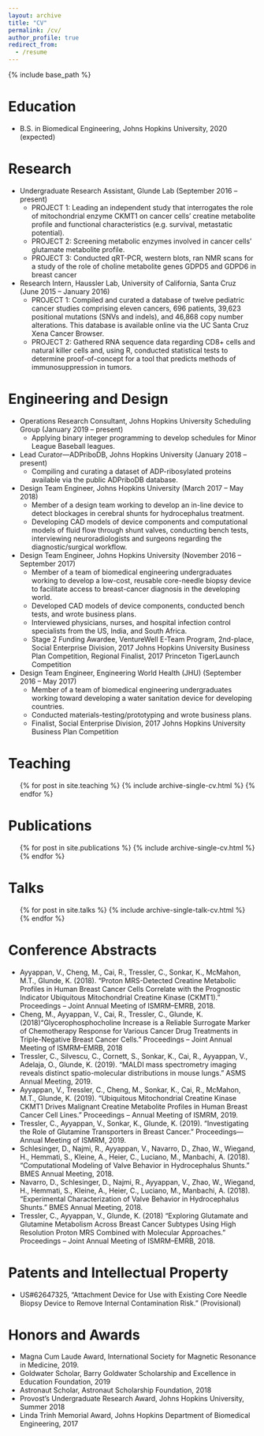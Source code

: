 ```yaml
---
layout: archive
title: "CV"
permalink: /cv/
author_profile: true
redirect_from:
  - /resume
---
```


{% include base_path %}

Education
======
* B.S. in Biomedical Engineering, Johns Hopkins University, 2020 (expected)

Research
======
* Undergraduate Research Assistant, Glunde Lab (September 2016 – present)
  * PROJECT 1: Leading an independent study that interrogates the role of mitochondrial enzyme CKMT1 on cancer cells’ creatine metabolite profile and functional characteristics (e.g. survival, metastatic potential). 
  * PROJECT 2: Screening metabolic enzymes involved in cancer cells’ glutamate metabolite profile.
  * PROJECT 3: Conducted qRT-PCR, western blots, ran NMR scans for a study of the role of choline metabolite genes GDPD5 and GDPD6 in breast cancer
* Research Intern, Haussler Lab, University of California, Santa Cruz	 (June 2015 – January 2016)
  * PROJECT 1: Compiled and curated a database of twelve pediatric cancer studies comprising eleven cancers, 696 patients, 39,623 positional mutations (SNVs and indels), and 46,868 copy number alterations. This database is available online via the UC Santa Cruz Xena Cancer Browser. 
  * PROJECT 2: Gathered RNA sequence data regarding CD8+ cells and natural killer cells and, using R, conducted statistical tests to determine proof-of-concept for a tool that predicts methods of immunosuppression in tumors. 

Engineering and Design
======
* Operations Research Consultant, Johns Hopkins University Scheduling Group	(January 2019 – present)
  * Applying binary integer programming to develop schedules for Minor League Baseball leagues.
* Lead Curator—ADPriboDB, Johns Hopkins University (January 2018 – present)
  * Compiling and curating a dataset of ADP-ribosylated proteins available via the public ADPriboDB database. 
* Design Team Engineer, Johns Hopkins University  (March 2017 – May 2018)
  * Member of a design team working to develop an in-line device to detect blockages in cerebral shunts for hydrocephalus treatment. 
  * Developing CAD models of device components and computational models of fluid flow through shunt valves, conducting bench tests, interviewing neuroradiologists and surgeons regarding the diagnostic/surgical workflow.
* Design Team Engineer, Johns Hopkins University (November 2016 – September 2017)
  * Member of a team of biomedical engineering undergraduates working to develop a low-cost, reusable core-needle biopsy device to facilitate access to breast-cancer diagnosis in the developing world. 
  * Developed CAD models of device components, conducted bench tests, and wrote business plans.
  * Interviewed physicians, nurses, and hospital infection control specialists from the US, India, and South Africa.
  * Stage 2 Funding Awardee, VentureWell E-Team Program, 2nd-place, Social Enterprise Division, 2017 Johns Hopkins University Business Plan Competition, Regional Finalist, 2017 Princeton TigerLaunch Competition
* Design Team Engineer, Engineering World Health (JHU) (September 2016 – May 2017)
  * Member of a team of biomedical engineering undergraduates working toward developing a water sanitation device for developing countries. 
  * Conducted materials-testing/prototyping and wrote business plans.
  * Finalist, Social Enterprise Division, 2017 Johns Hopkins University Business Plan Competition

Teaching
======
  <ul>{% for post in site.teaching %}
    {% include archive-single-cv.html %}
  {% endfor %}</ul>

Publications
======
  <ul>{% for post in site.publications %}
    {% include archive-single-cv.html %}
  {% endfor %}</ul>
  
Talks
======
  <ul>{% for post in site.talks %}
    {% include archive-single-talk-cv.html %}
  {% endfor %}</ul>
 
 Conference Abstracts
 ======
 * Ayyappan, V., Cheng, M., Cai, R., Tressler, C., Sonkar, K., McMahon, M.T., Glunde, K. (2018). “Proton MRS-Detected Creatine Metabolic Profiles in Human Breast Cancer Cells Correlate with the Prognostic Indicator Ubiquitous Mitochondrial Creatine Kinase (CKMT1).” Proceedings – Joint Annual Meeting of ISMRM–EMRB, 2018. 
 * Cheng, M., Ayyappan, V., Cai, R., Tressler, C., Glunde, K.  (2018)“Glycerophosphocholine Increase is a Reliable Surrogate Marker of Chemotherapy Response for Various Cancer Drug Treatments in Triple-Negative Breast Cancer Cells.” Proceedings – Joint Annual Meeting of ISMRM–EMRB, 2018
* Tressler, C., Silvescu, C., Cornett, S., Sonkar, K., Cai, R., Ayyappan, V., Adelaja, O., Glunde, K. (2019). “MALDI mass spectrometry imaging reveals distinct spatio-molecular distributions in mouse lungs.” ASMS Annual Meeting, 2019.
* Ayyappan, V., Tressler, C., Cheng, M., Sonkar, K., Cai, R., McMahon, M.T., Glunde, K. (2019). “Ubiquitous Mitochondrial Creatine Kinase CKMT1 Drives Malignant Creatine Metabolite Profiles in Human Breast Cancer Cell Lines.” Proceedings – Annual Meeting of ISMRM, 2019. 
* Tressler, C., Ayyappan, V., Sonkar, K., Glunde, K. (2019). “Investigating the Role of Glutamine Transporters in Breast Cancer.” Proceedings—Annual Meeting of ISMRM, 2019. 
* Schlesinger, D., Najmi, R., Ayyappan, V., Navarro, D., Zhao, W., Wiegand, H., Hemmati, S., Kleine, A., Heier, C., Luciano, M., Manbachi, A. (2018). “Computational Modeling of Valve Behavior in Hydrocephalus Shunts.” BMES Annual Meeting, 2018. 
* Navarro, D., Schlesinger, D., Najmi, R., Ayyappan, V., Zhao, W., Wiegand, H., Hemmati, S., Kleine, A., Heier, C., Luciano, M., Manbachi, A. (2018). “Experimental Characterization of Valve Behavior in Hydrocephalus Shunts.” BMES Annual Meeting, 2018. 
* Tressler, C., Ayyappan, V., Glunde, K. (2018) “Exploring Glutamate and Glutamine Metabolism Across Breast Cancer Subtypes Using High Resolution Proton MRS Combined with Molecular Approaches.” Proceedings – Joint Annual Meeting of ISMRM–EMRB, 2018. 

Patents and Intellectual Property
======
* US#62647325, “Attachment Device for Use with Existing Core Needle Biopsy Device to Remove Internal Contamination Risk.” (Provisional)

Honors and Awards
======
* Magna Cum Laude Award, International Society for Magnetic Resonance in Medicine, 2019. 
* Goldwater Scholar, Barry Goldwater Scholarship and Excellence in Education Foundation, 2019
* Astronaut Scholar, Astronaut Scholarship Foundation, 2018
* Provost’s Undergraduate Research Award, Johns Hopkins University, Summer 2018
* Linda Trinh Memorial Award, Johns Hopkins Department of Biomedical Engineering, 2017


